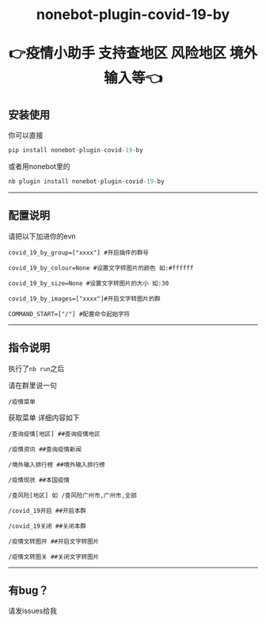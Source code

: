 <h1 align="center">nonebot-plugin-covid-19-by<h1>

<p align="center">👉疫情小助手 支持查地区 风险地区 境外输入等👈<p>

## 安装使用

你可以直接

```python
pip install nonebot-plugin-covid-19-by
```

或者用nonebot里的

```python
nb plugin install nonebot-plugin-covid-19-by
```

---

## 配置说明

请把以下加进你的evn

`covid_19_by_group=["xxxx"] #开启插件的群号`
  
`covid_19_by_colour=None #设置文字转图片的颜色 如:#ffffff`
 
`covid_19_by_size=None #设置文字转图片的大小 如:30`
  
`covid_19_by_images=["xxxx"]#开启文字转图片的群`
 
`COMMAND_START=["/"] #配置命令起始字符`

---

## 指令说明

执行了`nb run`之后 

请在群里说一句

`/疫情菜单`

获取菜单 详细内容如下

`/查询疫情[地区] ##查询疫情地区`
  
`/疫情资讯 ##查询疫情新闻`
  
`/境外输入排行榜 ##境外输入排行榜`
  
`/疫情现状 ##本国疫情`
  
`/查风险[地区] 如 /查风险广州市,广州市,全部`
  
`/covid_19开启 ##开启本群`
  
`/covid_19关闭 ##关闭本群`
  
`/疫情文转图开 ##开启文字转图片`
  
`/疫情文转图关 ##关闭文字转图片`


---

## 有bug？

请发issues给我
